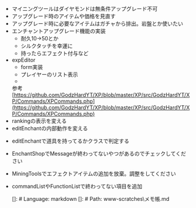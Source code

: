 - マイニングツールはダイヤモンドは無条件アップグレード不可
- アップグレード時のアイテムや価格を見直す
- アップグレード時に必要なアイテムはガチャから排出。岩盤とか使いたい
- エンチャントアップグレード機能の実装
  - 耐久10->50とか
  - シルクタッチを幸運に
  - 持ったらエフェクト付与など
- expEditor
  - form実装
  - プレイヤーのリスト表示
  -
  参考[https://github.com/GodzHardYT/XP/blob/master/XP/src/GodzHardYT/XP/Commands/XPCommands.php](https://github.com/GodzHardYT/XP/blob/master/XP/src/GodzHardYT/XP/Commands/XPCommands.php)
- rankingの表示を変える
- editEnchantの内部動作を変える

* editEnchantで道具を持ってるかクラスで判定する
* EnchantShopでMessageが終わってないやつがあるのでチェックしてください
* MiningToolsでエフェクトアイテムの追加を放棄。調整をしてください
* commandListやFunctionListで終わってない項目を追加

  []: # Language: markdown
  []: # Path: www-scratches\メモ帳.md